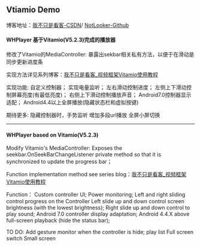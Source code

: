 ## Vtiamio Demo

博客地址：[我不只是看客-CSDN](http://blog.csdn.net/u010181592)/
              [NotLooker-Github](https://notlooker.github.io/)  

#### WHPlayer 基于Vitamio(V5.2.3)完成的播放器

修改了Vitamio的MediaController:
暴露出sekbar相关私有方法，以便于在滑动是同步更新进度条

实现方法详见系列博客：[我不只是看客_视频框架Vitamio使用教程](http://blog.csdn.net/u010181592/article/category/5893483)


实现功能:
		自定义控制器；
		实现电量监听；
		左右滑动控制进度；
		左侧上下滑动控制屏幕亮度(有最低亮度)；
		右侧上下滑动控制播放声音；
        Android7.0控制器显示适配；
        Android4.4以上全屏播放(隐藏状态栏和虚拟按键)

期待更多:
		隐藏控制器时，手势监听
		增加多段url播放
		全屏小屏切换

****

#### WHPlayer based on Vitamio(V5.2.3)

Modify Vitamio's MediaController:
Exposes the seekbar.OnSeekBarChangeListener private method so that it is synchronized to update the progress bar；

Function implementation method see series blog：[我不只是看客_视频框架Vitamio使用教程](http://blog.csdn.net/u010181592/article/category/5893483)


Function：
		Custom controller UI;
		Power monitoring;
		Left and right sliding control progress on the Controller
		Left slide up and down control screen brightness (with the lowest brightness);
		Right slide up and down control to play sound;
		Android 7.0 controller display adaptation;
		Android 4.4.X above full-screen playback (hide the status bar);

TO DO:
		Add gesture monitor when the controller is hide;
		play list<Url>
		Full screen switch Small screen

		